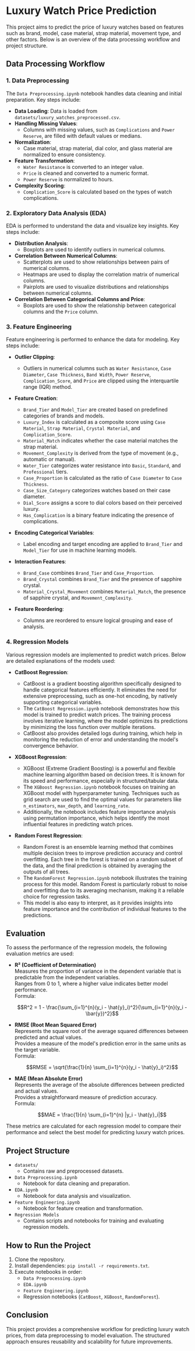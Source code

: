 # Luxury Watch Price Prediction

This project aims to predict the price of luxury watches based on features such as brand, model, case material, strap material, movement type, and other factors. Below is an overview of the data processing workflow and project structure.

## Data Processing Workflow

### 1. Data Preprocessing
The `Data Preprocessing.ipynb` notebook handles data cleaning and initial preparation. Key steps include:
- **Data Loading**: Data is loaded from `datasets/luxury_watches_preprocessed.csv`.
- **Handling Missing Values**:
  - Columns with missing values, such as `Complications` and `Power Reserve`, are filled with default values or medians.
- **Normalization**:
  - Case material, strap material, dial color, and glass material are normalized to ensure consistency.
- **Feature Transformation**:
  - `Water Resistance` is converted to an integer value.
  - `Price` is cleaned and converted to a numeric format.
  - `Power Reserve` is normalized to hours.
- **Complexity Scoring**:
  - `Complication_Score` is calculated based on the types of watch complications.

### 2. Exploratory Data Analysis (EDA)
EDA is performed to understand the data and visualize key insights. Key steps include:
- **Distribution Analysis**:
  - Boxplots are used to identify outliers in numerical columns.
- **Correlation Between Numerical Columns**:
  - Scatterplots are used to show relationships between pairs of numerical columns.
  - Heatmaps are used to display the correlation matrix of numerical columns.
  - Pairplots are used to visualize distributions and relationships between numerical columns.
- **Correlation Between Categorical Columns and Price**:
  - Boxplots are used to show the relationship between categorical columns and the `Price` column.

### 3. Feature Engineering
Feature engineering is performed to enhance the data for modeling. Key steps include:

- **Outlier Clipping**:
  - Outliers in numerical columns such as `Water Resistance`, `Case Diameter`, `Case Thickness`, `Band Width`, `Power Reserve`, `Complication_Score`, and `Price` are clipped using the interquartile range (IQR) method.

- **Feature Creation**:
  - `Brand_Tier` and `Model_Tier` are created based on predefined categories of brands and models.
  - `Luxury_Index` is calculated as a composite score using `Case Material`, `Strap Material`, `Crystal Material`, and `Complication_Score`.
  - `Material_Match` indicates whether the case material matches the strap material.
  - `Movement_Complexity` is derived from the type of movement (e.g., automatic or manual).
  - `Water_Tier` categorizes water resistance into `Basic`, `Standard`, and `Professional` tiers.
  - `Case_Proportion` is calculated as the ratio of `Case Diameter` to `Case Thickness`.
  - `Case_Size_Category` categorizes watches based on their case diameter.
  - `Dial_Score` assigns a score to dial colors based on their perceived luxury.
  - `Has_Complication` is a binary feature indicating the presence of complications.

- **Encoding Categorical Variables**:
  - Label encoding and target encoding are applied to `Brand_Tier` and `Model_Tier` for use in machine learning models.

- **Interaction Features**:
  - `Brand_Case` combines `Brand_Tier` and `Case_Proportion`.
  - `Brand_Crystal` combines `Brand_Tier` and the presence of sapphire crystal.
  - `Material_Crystal_Movement` combines `Material_Match`, the presence of sapphire crystal, and `Movement_Complexity`.

- **Feature Reordering**:
  - Columns are reordered to ensure logical grouping and ease of analysis.

### 4. Regression Models
Various regression models are implemented to predict watch prices. Below are detailed explanations of the models used:

- **CatBoost Regression**:
  - CatBoost is a gradient boosting algorithm specifically designed to handle categorical features efficiently. It eliminates the need for extensive preprocessing, such as one-hot encoding, by natively supporting categorical variables.
  - The `CatBoost Regression.ipynb` notebook demonstrates how this model is trained to predict watch prices. The training process involves iterative learning, where the model optimizes its predictions by minimizing the loss function over multiple iterations.
  - CatBoost also provides detailed logs during training, which help in monitoring the reduction of error and understanding the model's convergence behavior.

- **XGBoost Regression**:
  - XGBoost (Extreme Gradient Boosting) is a powerful and flexible machine learning algorithm based on decision trees. It is known for its speed and performance, especially in structured/tabular data.
  - The `XGBoost Regression.ipynb` notebook focuses on training an XGBoost model with hyperparameter tuning. Techniques such as grid search are used to find the optimal values for parameters like `n_estimators`, `max_depth`, and `learning_rate`.
  - Additionally, the notebook includes feature importance analysis using permutation importance, which helps identify the most influential features in predicting watch prices.

- **Random Forest Regression**:
  - Random Forest is an ensemble learning method that combines multiple decision trees to improve prediction accuracy and control overfitting. Each tree in the forest is trained on a random subset of the data, and the final prediction is obtained by averaging the outputs of all trees.
  - The `RandomForest Regression.ipynb` notebook illustrates the training process for this model. Random Forest is particularly robust to noise and overfitting due to its averaging mechanism, making it a reliable choice for regression tasks.
  - This model is also easy to interpret, as it provides insights into feature importance and the contribution of individual features to the predictions.

## Evaluation

To assess the performance of the regression models, the following evaluation metrics are used:

- **R² (Coefficient of Determination)**  
  Measures the proportion of variance in the dependent variable that is predictable from the independent variables.  
  Ranges from 0 to 1, where a higher value indicates better model performance.  
  Formula:

  ```math
  R^2 = 1 - \frac{\sum_{i=1}^{n}(y_i - \hat{y}_i)^2}{\sum_{i=1}^{n}(y_i - \bar{y})^2}
  ```

- **RMSE (Root Mean Squared Error)**  
  Represents the square root of the average squared differences between predicted and actual values.  
  Provides a measure of the model's prediction error in the same units as the target variable.  
  Formula:

  ```math
  RMSE = \sqrt{\frac{1}{n} \sum_{i=1}^{n}(y_i - \hat{y}_i)^2}
  ```

- **MAE (Mean Absolute Error)**  
  Represents the average of the absolute differences between predicted and actual values.  
  Provides a straightforward measure of prediction accuracy.  
  Formula:

  ```math
  MAE = \frac{1}{n} \sum_{i=1}^{n} |y_i - \hat{y}_i|
  ```

These metrics are calculated for each regression model to compare their performance and select the best model for predicting luxury watch prices.


## Project Structure
- `datasets/`
  - Contains raw and preprocessed datasets.
- `Data Preprocessing.ipynb`
  - Notebook for data cleaning and preparation.
- `EDA.ipynb`
  - Notebook for data analysis and visualization.
- `Feature Engineering.ipynb`
  - Notebook for feature creation and transformation.
- `Regression Models`
  - Contains scripts and notebooks for training and evaluating regression models.

## How to Run the Project
1. Clone the repository.
2. Install dependencies: `pip install -r requirements.txt`.
3. Execute notebooks in order:
   - `Data Preprocessing.ipynb`
   - `EDA.ipynb`
   - `Feature Engineering.ipynb`
   - Regression notebooks (`CatBoost`, `XGBoost`, `RandomForest`).

## Conclusion
This project provides a comprehensive workflow for predicting luxury watch prices, from data preprocessing to model evaluation. The structured approach ensures reusability and scalability for future improvements.